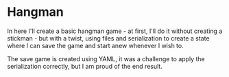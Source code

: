 # Hangman
In here I'll create a basic hangman game - at first, I'll do it without creating a stickman - but with a twist, using files and serialization to create a state where I can save the game and start anew whenever I wish to.

The save game is created using YAML, it was a challenge to apply the serialization correctly, but I am proud of the end result.
